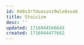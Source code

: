 ```yaml
---
id: 040s3r7duasznz9wlo8xxab
title: Stoicism
desc: ''
updated: 1716944566643
created: 1716944477662
---
```

